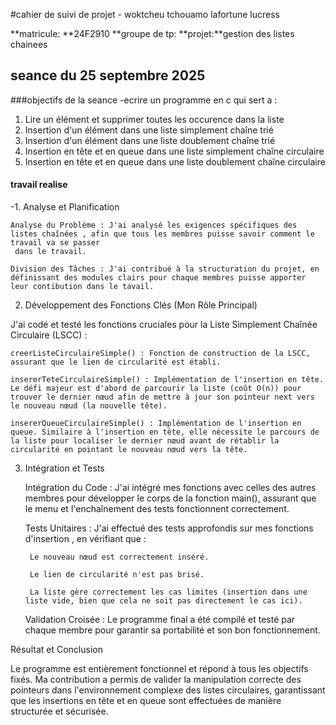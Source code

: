 #cahier de suivi de projet - woktcheu tchouamo lafortune lucress

  **matricule: **24F2910
  **groupe de tp: 
  **projet:**gestion des listes chainees

## seance du 25 septembre 2025

###objectifs de la seance
  -ecrire un programme en c qui sert a :
   
1. Lire un élément et supprimer toutes les occurence dans la liste 
2. Insertion d'un élément dans une liste simplement chaîne trié 
3. Insertion d'un élément dans une liste doublement chaîne trié 
4. Insertion en tête et en queue dans une liste simplement chaîne circulaire 
5. Insertion en tête et en queue dans une liste doublement chaîne circulaire 


#### travail realise
 -1. Analyse et Planification

    Analyse du Problème : J'ai analysé les exigences spécifiques des listes chaînées , afin que tous les membres puisse savoir comment le travail va se passer
     dans le travail.

    Division des Tâches : J'ai contribué à la structuration du projet, en définissant des modules clairs pour chaque membres puisse apporter leur contibution dans le tavail.

2. Développement des Fonctions Clés (Mon Rôle Principal)

J'ai codé et testé les fonctions cruciales pour la Liste Simplement Chaînée Circulaire (LSCC) :

    creerListeCirculaireSimple() : Fonction de construction de la LSCC, assurant que le lien de circularité est établi.

    insererTeteCirculaireSimple() : Implémentation de l'insertion en tête. Le défi majeur est d'abord de parcourir la liste (coût O(n)) pour trouver le dernier nœud afin de mettre à jour son pointeur next vers le nouveau nœud (la nouvelle tête).

    insererQueueCirculaireSimple() : Implémentation de l'insertion en queue. Similaire à l'insertion en tête, elle nécessite le parcours de la liste pour localiser le dernier nœud avant de rétablir la circularité en pointant le nouveau nœud vers la tête.

3. Intégration et Tests

    Intégration du Code : J'ai intégré mes fonctions avec celles des autres membres pour développer le corps de la fonction main(), assurant que le menu et l'enchaînement des tests fonctionnent correctement.

    Tests Unitaires : J'ai effectué des tests approfondis sur mes fonctions d'insertion , en vérifiant que :

        Le nouveau nœud est correctement inséré.

        Le lien de circularité n'est pas brisé.

        La liste gère correctement les cas limites (insertion dans une liste vide, bien que cela ne soit pas directement le cas ici).

    Validation Croisée : Le programme final a été compilé et testé par chaque membre pour garantir sa portabilité et son bon fonctionnement.

Résultat et Conclusion

Le programme est entièrement fonctionnel et répond à tous les objectifs fixés. Ma contribution a permis de valider la manipulation correcte des pointeurs dans l'environnement complexe des listes circulaires, garantissant que les insertions en tête et en queue sont effectuées de manière structurée et sécurisée.



 